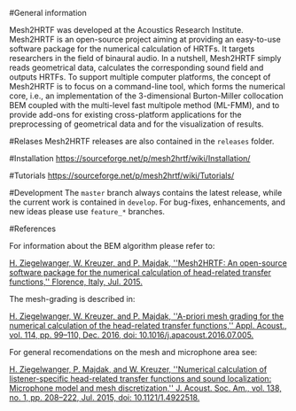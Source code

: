 #General information

Mesh2HRTF was developed at the Acoustics Research Institute. Mesh2HRTF is an open-source project aiming at providing an easy-to-use software package for the numerical calculation of HRTFs. It targets researchers in the field of binaural audio. In a nutshell, Mesh2HRTF simply reads geometrical data, calculates the corresponding sound field and outputs HRTFs. To support multiple computer platforms, the concept of Mesh2HRTF is to focus on a command-line tool, which forms the numerical core, i.e., an implementation of the 3-dimensional Burton-Miller collocation BEM coupled with the multi-level fast multipole method (ML-FMM), and to provide add-ons for existing cross-platform applications for the preprocessing of geometrical data and for the visualization of results.

#Relases
Mesh2HRTF releases are also contained in the `releases` folder.

#Installation
https://sourceforge.net/p/mesh2hrtf/wiki/Installation/

#Tutorials
https://sourceforge.net/p/mesh2hrtf/wiki/Tutorials/

#Development
The `master` branch always contains the latest release, while the current work is contained in `develop`. For bug-fixes, enhancements, and new ideas please use `feature_*` branches.

#References

For information about the BEM algorithm please refer to:

[H. Ziegelwanger, W. Kreuzer, and P. Majdak, ''Mesh2HRTF: An open-source software package for the numerical calculation of head-related transfer functions,'' Florence, Italy, Jul. 2015.](https://www.researchgate.net/publication/280007918_MESH2HRTF_AN_OPEN-SOURCE_SOFTWARE_PACKAGE_FOR_THE_NUMERICAL_CALCULATION_OF_HEAD-RELATED_TRANFER_FUNCTIONS)

The mesh-grading is described in:

[H. Ziegelwanger, W. Kreuzer, and P. Majdak, ''A-priori mesh grading for the numerical calculation of the head-related transfer functions,'' Appl. Acoust., vol. 114, pp. 99–110, Dec. 2016, doi: 10.1016/j.apacoust.2016.07.005.](https://doi.org/10.1016/j.apacoust.2016.07.005)

For general recomendations on the mesh and microphone area see:

[H. Ziegelwanger, P. Majdak, and W. Kreuzer, ''Numerical calculation of listener-specific head-related transfer functions and sound localization: Microphone model and mesh discretization,'' J. Acoust. Soc. Am., vol. 138, no. 1, pp. 208–222, Jul. 2015, doi: 10.1121/1.4922518.](https://doi.org/10.1121/1.4922518)
